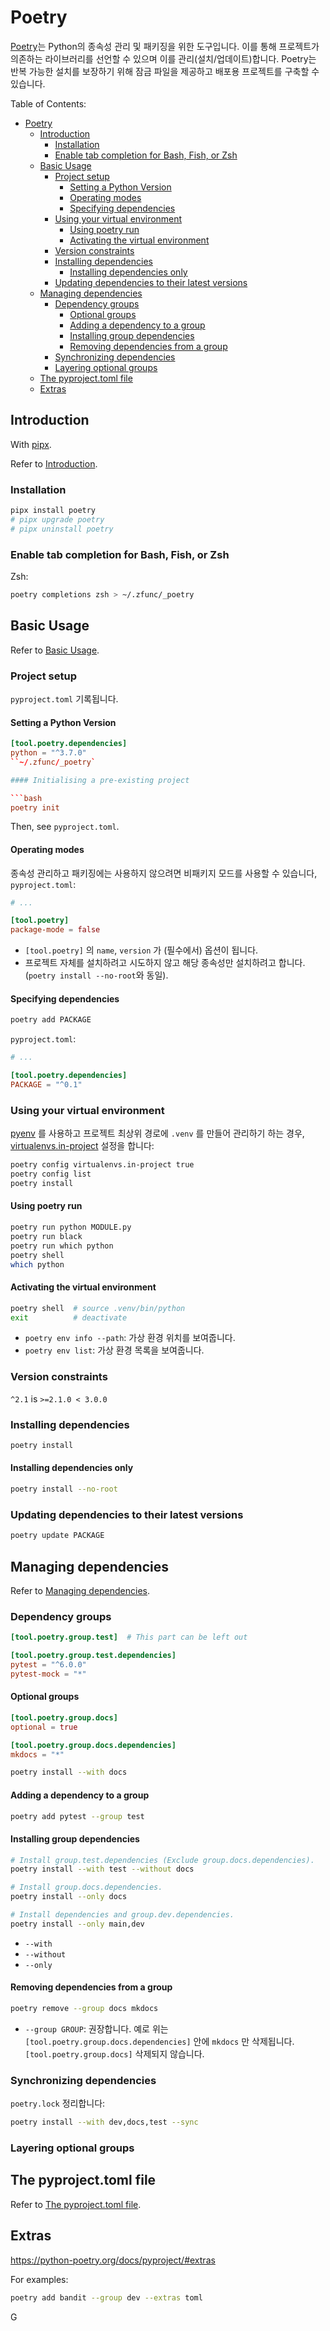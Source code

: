# Poetry

[Poetry](https://python-poetry.org/)는 Python의 종속성 관리 및 패키징을 위한 도구입니다. 이를 통해 프로젝트가 의존하는 라이브러리를 선언할 수 있으며 이를 관리(설치/업데이트)합니다. Poetry는 반복 가능한 설치를 보장하기 위해 잠금 파일을 제공하고 배포용 프로젝트를 구축할 수 있습니다.

Table of Contents:

- [Poetry](#poetry)
  - [Introduction](#introduction)
    - [Installation](#installation)
    - [Enable tab completion for Bash, Fish, or Zsh](#enable-tab-completion-for-bash-fish-or-zsh)
  - [Basic Usage](#basic-usage)
    - [Project setup](#project-setup)
      - [Setting a Python Version](#setting-a-python-version)
      - [Operating modes](#operating-modes)
      - [Specifying dependencies](#specifying-dependencies)
    - [Using your virtual environment](#using-your-virtual-environment)
      - [Using poetry run](#using-poetry-run)
      - [Activating the virtual environment](#activating-the-virtual-environment)
    - [Version constraints](#version-constraints)
    - [Installing dependencies](#installing-dependencies)
      - [Installing dependencies only](#installing-dependencies-only)
    - [Updating dependencies to their latest versions](#updating-dependencies-to-their-latest-versions)
  - [Managing dependencies](#managing-dependencies)
    - [Dependency groups](#dependency-groups)
      - [Optional groups](#optional-groups)
      - [Adding a dependency to a group](#adding-a-dependency-to-a-group)
      - [Installing group dependencies](#installing-group-dependencies)
      - [Removing dependencies from a group](#removing-dependencies-from-a-group)
    - [Synchronizing dependencies](#synchronizing-dependencies)
    - [Layering optional groups](#layering-optional-groups)
  - [The pyproject.toml file](#the-pyprojecttoml-file)
  - [Extras](#extras)

## Introduction

With [pipx](./pipx.md).

Refer to [Introduction](https://python-poetry.org/docs/).

### Installation

```bash
pipx install poetry
# pipx upgrade poetry
# pipx uninstall poetry
```

### Enable tab completion for Bash, Fish, or Zsh

Zsh:

```bash
poetry completions zsh > ~/.zfunc/_poetry
```

## Basic Usage

Refer to [Basic Usage](https://python-poetry.org/docs/basic-usage/).

### Project setup

`pyproject.toml` 기록됩니다.

#### Setting a Python Version

````toml
[tool.poetry.dependencies]
python = "^3.7.0"
``~/.zfunc/_poetry`

#### Initialising a pre-existing project

```bash
poetry init
````

Then, see `pyproject.toml`.

#### Operating modes

종속성 관리하고 패키징에는 사용하지 않으려면 비패키지 모드를 사용할 수 있습니다, `pyproject.toml`:

```toml
# ...

[tool.poetry]
package-mode = false
```

- `[tool.poetry]` 의 `name`, `version` 가 (필수에서) 옵션이 됩니다.
- 프로젝트 자체를 설치하려고 시도하지 않고 해당 종속성만 설치하려고 합니다.(`poetry install --no-root`와 동일).

#### Specifying dependencies

```bash
poetry add PACKAGE
```

`pyproject.toml`:

```toml
# ...

[tool.poetry.dependencies]
PACKAGE = "^0.1"
```

### Using your virtual environment

[pyenv](https://github.com/pyenv/pyenv) 를 사용하고 프로젝트 최상위 경로에 `.venv` 를 만들어 관리하기 하는 경우, [virtualenvs.in-project](https://python-poetry.org/docs/configuration/#virtualenvsin-project) 설정을 합니다:

```bash
poetry config virtualenvs.in-project true
poetry config list
poetry install
```

#### Using poetry run

```bash
poetry run python MODULE.py
poetry run black
poetry run which python
poetry shell
which python
```

#### Activating the virtual environment

```bash
poetry shell  # source .venv/bin/python
exit          # deactivate
```

- `poetry env info --path`: 가상 환경 위치를 보여줍니다.
- `poetry env list`: 가상 환경 목록을 보여줍니다.

### Version constraints

`^2.1` is `>=2.1.0 < 3.0.0`

### Installing dependencies

```bash
poetry install
```

#### Installing dependencies only

```bash
poetry install --no-root
```

### Updating dependencies to their latest versions

```bash
poetry update PACKAGE
```

## Managing dependencies

Refer to [Managing dependencies](https://python-poetry.org/docs/managing-dependencies/).

### Dependency groups

```toml
[tool.poetry.group.test]  # This part can be left out

[tool.poetry.group.test.dependencies]
pytest = "^6.0.0"
pytest-mock = "*"
```

#### Optional groups

```toml
[tool.poetry.group.docs]
optional = true

[tool.poetry.group.docs.dependencies]
mkdocs = "*"
```

```bash
poetry install --with docs
```

#### Adding a dependency to a group

```bash
poetry add pytest --group test
```

#### Installing group dependencies

```bash
# Install group.test.dependencies (Exclude group.docs.dependencies).
poetry install --with test --without docs

# Install group.docs.dependencies.
poetry install --only docs

# Install dependencies and group.dev.dependencies.
poetry install --only main,dev
```

- `--with`
- `--without`
- `--only`

#### Removing dependencies from a group

```bash
poetry remove --group docs mkdocs
```

- `--group GROUP`: 권장합니다. 예로 위는 `[tool.poetry.group.docs.dependencies]` 안에 `mkdocs` 만 삭제됩니다. `[tool.poetry.group.docs]` 삭제되지 않습니다.

### Synchronizing dependencies

`poetry.lock` 정리합니다:

```bash
poetry install --with dev,docs,test --sync
```

### Layering optional groups

## The pyproject.toml file

Refer to [The pyproject.toml file](https://python-poetry.org/docs/pyproject/).

## Extras

https://python-poetry.org/docs/pyproject/#extras

For examples:

```bash
poetry add bandit --group dev --extras toml
```

G
